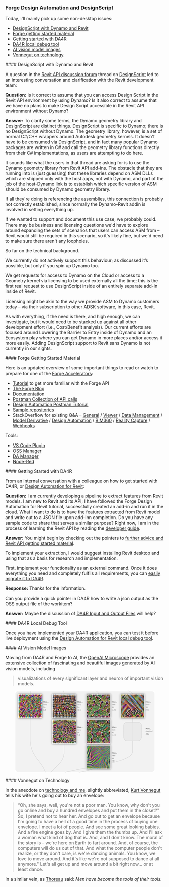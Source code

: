 <head>
<meta http-equiv="Content-Type" content="text/html; charset=utf-8">
<link rel="stylesheet" type="text/css" href="bc.css">
<script src="https://cdn.rawgit.com/google/code-prettify/master/loader/run_prettify.js" type="text/javascript"></script>
</head>

<!---

- da4r getting started
  https://autodesk.slack.com/archives/DQXLFPB3R/p1601206939001000
  Tommy Li 

twitter:

Forge Design Automation and DesignScript with the #RevitAPI @AutodeskForge @AutodeskRevit #bim #DynamoBim #ForgeDevCon 

Today, I'll mainly pick up some non-desktop issues
&ndash; DesignScript with Dynamo and Revit
&ndash; Forge getting started material
&ndash; Getting started with DA4R
&ndash; DA4R local debug tool
&ndash; AI vision model images
&ndash; Vonnegut on technology...

linkedin:

#bim #DynamoBim #ForgeDevCon #Revit #API #IFC #SDK #AI #VisualStudio #Autodesk #AEC #adsk

the [Revit API discussion forum](http://forums.autodesk.com/t5/revit-api-forum/bd-p/160) thread

<center>
<img src="img/" alt="" title="" width="600"/>
<p style="font-size: 80%; font-style:italic"></p>
</center>

-->

### Forge Design Automation and DesignScript

Today, I'll mainly pick up some non-desktop issues:

- [DesignScript with Dynamo and Revit](#2)
- [Forge getting started material](#3)
- [Getting started with DA4R](#4)
- [DA4R local debug tool](#5)
- [AI vision model images](#6)
- [Vonnegut on technology](#7)

####<a name="2"></a> DesignScript with Dynamo and Revit

A question in 
the [Revit API discussion forum](http://forums.autodesk.com/t5/revit-api-forum/bd-p/160) thread
on [DesignScript](https://forums.autodesk.com/t5/revit-api-forum/design-script/m-p/9741288) led
to an interesting conversation and clarification with the Revit development team:

**Question:** Is it correct to assume that you can access Design Script in the Revit API environment by using Dynamo?
Is it also correct to assume that we have no plans to make Design Script accessible in the Revit API environment without Dynamo?

**Answer:** To clarify some terms, the Dynamo geometry library and DesignScript are distinct things.
DesignScript is specific to Dynamo; there is no DesignScript without Dynamo.
The geometry library, however, is a set of normal C#/C++ wrappers around Autodesk geometry kernels.
It doesn't have to be consumed via DesignScript, and in fact many popular Dynamo packages are written in C# and call the geometry library functions directly from their C# implementations, as users are attempting to do here.

It sounds like what the users in that thread are asking for is to use the Dynamo geometry library from Revit API add-ins.
The obstacle that they are running into is (just guessing) that these libraries depend on ASM DLLs which are shipped only with the host apps, not with Dynamo, and part of the job of the host-Dynamo link is to establish which specific version of ASM should be consumed by Dynamo geometry library.

If all they're doing is referencing the assemblies, this connection is probably not correctly established, since normally the Dynamo-Revit addin is involved in setting everything up.

If we wanted to support and document this use case, we probably could.
There may be business and licensing questions we'd have to explore around expanding the sets of scenarios that users can access ASM from &ndash; Revit would still be required in this scenario, so it's likely fine, but we'd need to make sure there aren't any loopholes.

So far on the technical background.

We currently do not actively support this behaviour; as discussed it’s possible, but only if you spin up Dynamo too.

We get requests for access to Dynamo on the Cloud or access to a Geometry kernel via licensing to be used externally all the time; this is the first real request to use DesignScript inside of an entirely separate add-in inside of Revit.

Licensing might be akin to the way we provide ASM to Dynamo customers today &ndash; via their subscription to other ADSK software, in this case, Revit.

As with everything, if the need is there, and high enough, we can investigate, but it would need to be stacked up against all other development effort (i.e., Cost/Benefit analysis). Our current efforts are focused around Lowering the Barrier to Entry inside of Dynamo and an Ecosystem play where you can get Dynamo in more places and/or access it more easily.
Adding DesignScript support to Revit sans Dynamo is not currently in our sights.

####<a name="3"></a> Forge Getting Started Material

Here is an updated overview of some important things to read or watch to prepare for one of
the [Forge Accelerators](https://forge.autodesk.com/accelerator-program):

- [Tutorial](https://learnforge.autodesk.io) to get more familiar with the Forge API
- [The Forge Blog](https://forge.autodesk.com/blog)
- [Documentation](https://forge.autodesk.com/developer/documentation)
- [Postman Collection of API calls](https://gist.github.com/petrbroz/5d28d996738bb0da4f7838ca43d53765)
- [Design Automation Postman Tutorial](https://github.com/Autodesk-Forge/forge-tutorial-postman)
- [Sample repositories](https://github.com/Autodesk-Forge?tabs=repositories)
- StackOverflow for existing Q&amp;A &ndash;
  [General](https://stackoverflow.com/questions/tagged/autodesk-forge) /
  [Viewer](https://stackoverflow.com/questions/tagged/autodesk-viewer) /
  [Data Management](https://stackoverflow.com/questions/tagged/autodesk-data-management) /
  [Model Derivative](https://stackoverflow.com/questions/tagged/autodesk-model-derivative) /
  [Design Automation](https://stackoverflow.com/questions/tagged/autodesk-designautomation) /
  [BIM360](https://stackoverflow.com/questions/tagged/autodesk-bim360) /
  [Reality Capture](https://stackoverflow.com/questions/tagged/autodesk-realitycapture) /
  [Webhooks](https://stackoverflow.com/questions/tagged/autodesk-webhooks)

Tools:

- [VS Code Plugin](https://forge.autodesk.com/blog/beginners-guide-design-automation-visual-studio-code)
- [OSS Manager](https://oss-manager.autodesk.io)
- [DA Manager](https://da-manager.autodesk.io)
- [Node-Red](https://forge.autodesk.com/blog/forge-node-red-visual-programming-forge)

####<a name="4"></a> Getting Started with DA4R

From an internal conversation with a colleague on how to get started with DA4R,
or [Design Automation for Revit](https://forge.autodesk.com/api/design-automation-cover-page/):

**Question:** I am currently developing a pipeline to extract features from Revit models.
I am new to Revit and its API; I have followed the Forge Design Automation for Revit tutorial, successfully created an add-in and run it in the cloud.
What I want to do is to have the features extracted from Revit model and write out to a JSON file upon add-inn completion.
Do you have any sample code to share that serves a similar purpose?
Right now, I am in the process of learning the Revit API by reading
the [developer guide](http://help.autodesk.com/view/RVT/2021/ENU/?guid=Revit_API_Revit_API_Developers_Guide_html).

**Answer:** You might begin by checking out the pointers
to [further advice and Revit API getting started material](https://thebuildingcoder.typepad.com/blog/about-the-author.html#2).

To implement your extraction, I would suggest installing Revit desktop and using that as a basis for research and implementation.

First, implement your functionality as an external command.
Once it does everything you need and completely fulfils all requirements, you
can [easily migrate it to DA4R](https://thebuildingcoder.typepad.com/blog/about-the-author.html#5.55).

**Response:** Thanks for the information.

Can you provide a  quick pointer in DA4R how to write a json output as the OSS output file of the workitem? 

**Answer:** Maybe the discussion
of [DA4R Input and Output Files](https://thebuildingcoder.typepad.com/blog/2020/04/da4r-io-logging-updater-and-custom-properties.html#5) will
help?


####<a name="5"></a> DA4R Local Debug Tool

Once you have implemented your DA4R application, you can test it before live deployment using
the [Design Automation for Revit local debug tool](https://github.com/Autodesk-Forge/design.automation-csharp-revit.local.debug.tool).

####<a name="6"></a> AI Vision Model Images

Moving from DA4R and Forge to AI, 
the [OpenAI Microscope](https://microscope.openai.com/models) provides 
an extensive collection of fascinating and beautiful images generated by AI vision models, including 

> visualizations of every significant layer and neuron of important vision models.

<center>
<img src="img/openai_microscope.png" alt="OpenAI Microscope" title="OpenAI Microscope" width="445"/> <!-- 991 -->
</center>

####<a name="7"></a> Vonnegut on Technology

In the anecdote on [technology and me](http://www.logicalpoetry.com/tech/vonnegut.html), slightly abbreviated,
[Kurt Vonnegut](https://en.wikipedia.org/wiki/Kurt_Vonnegut) tells his wife he's going out to buy an envelope:

<blockquote>
“Oh, she says, well, you're not a poor man. You know, why don't you go online and buy a hundred envelopes and put them in the closet?"
So, I pretend not to hear her.
And go out to get an envelope because I'm going to have a hell of a good time in the process of buying one envelope.
I meet a lot of people.
And see some great looking babies.
And a fire engine goes by. And I give them the thumbs up.
And I'll ask a woman what kind of dog that is.
And, and I don't know.
The moral of the story is &ndash; we're here on Earth to fart around.
And, of course, the computers will do us out of that.
And what the computer people don't realize, or they don't care, is we're dancing animals.
You know, we love to move around.
And it's like we're not supposed to dance at all anymore."
Let's all get up and move around a bit right now... or at least dance.
</blockquote>

In a similar vein, as [Thoreau](https://en.wikipedia.org/wiki/Henry_David_Thoreau) said: *Men have become the tools of their tools.*

